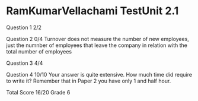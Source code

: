 # RamKumarVellachami TestUnit 2.1

Question 1  2/2

Question 2  0/4
            Turnover does not measure the number of new employees,
            just the numnber of employees that leave the company in
            relation with the total number of employees

Question 3  4/4

Question 4  10/10
            Your answer is quite extensive. How much time did require to write it?
            Remember that in Paper 2 you have only 1 and half hour.

Total Score 16/20 Grade 6

